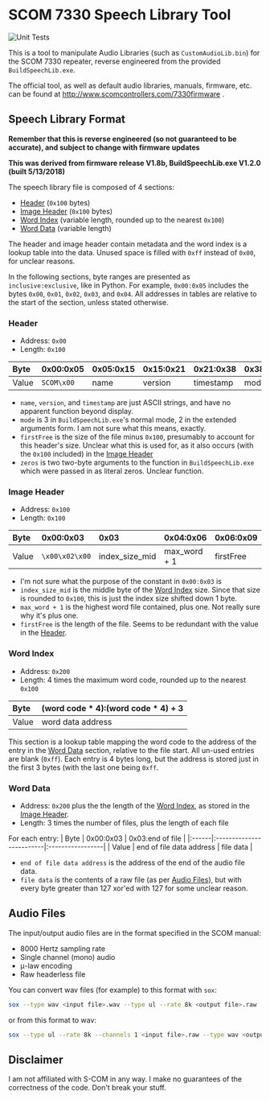 # SCOM 7330 Speech Library Tool

![Unit Tests](https://github.com/ad1217/SCOM7330_SpeechLib_Tool/workflows/Unit%20Tests/badge.svg)

This is a tool to manipulate Audio Libraries (such as
`CustomAudioLib.bin`) for the SCOM 7330 repeater, reverse engineered
from the provided `BuildSpeechLib.exe`.

The official tool, as well as default audio libraries, manuals,
firmware, etc. can be found at
http://www.scomcontrollers.com/7330firmware .

## Speech Library Format

**Remember that this is reverse engineered (so not guaranteed to be
accurate), and subject to change with firmware updates**

**This was derived from firmware release V1.8b,
  BuildSpeechLib.exe V1.2.0 (built 5/13/2018)**

The speech library file is composed of 4 sections:

- [Header](#header) (`0x100` bytes)
- [Image Header](#image-header) (`0x100` bytes)
- [Word Index](#word-index) (variable length, rounded up to the nearest `0x100`)
- [Word Data](#word-data) (variable length)

The header and image header contain metadata and the word index is a
lookup table into the data. Unused space is filled with `0xff` instead
of `0x00`, for unclear reasons.

In the following sections, byte ranges are presented as
`inclusive:exclusive`, like in Python. For example, `0x00:0x05`
includes the bytes `0x00`, `0x01`, `0x02`, `0x03`, and `0x04`. All
addresses in tables are relative to the start of the section, unless
stated otherwise.

### Header

- Address: `0x00`
- Length: `0x100`

| Byte  | 0x00:0x05  | 0x05:0x15 | 0x15:0x21 | 0x21:0x38 | 0x38 | 0x39:0x3c | 0x3c:0x3d | 0x3d:0x100 |
|:------|:-----------|:----------|:----------|:----------|:-----|:----------|:----------|:-----------|
| Value | `SCOM\x00` | name      | version   | timestamp | mode | firstFree | zeros     | (empty)    |

- `name`, `version`, and `timestamp` are just ASCII strings, and have
  no apparent function beyond display.
- `mode` is 3 in `BuildSpeechLib.exe`'s normal mode, 2 in the extended
  arguments form. I am not sure what this means, exactly.
- `firstFree` is the size of the file minus `0x100`, presumably to
  account for this header's size. Unclear what this is used for, as it
  also occurs (with the `0x100` included) in the [Image Header](#image-header)
- `zeros` is two two-byte arguments to the function in
  `BuildSpeechLib.exe` which were passed in as literal zeros. Unclear
  function.

### Image Header

- Address: `0x100`
- Length: `0x100`

| Byte  | 0x00:0x03      | 0x03           | 0x04:0x06    | 0x06:0x09 | 0x09:0x100 |
|:------|:---------------|:---------------|:-------------|:----------|:-----------|
| Value | `\x00\x02\x00` | index_size_mid | max_word + 1 | firstFree | (empty)    |

- I'm not sure what the purpose of the constant in `0x00:0x03` is
- `index_size_mid` is the middle byte of the [Word Index](#word-index)
  size. Since that size is rounded to `0x100`, this is just the index
  size shifted down 1 byte.
- `max_word + 1` is the highest word file contained, plus one.
  Not really sure why it's plus one.
- `firstFree` is the length of the file.
  Seems to be redundant with the value in the [Header](#header).

### Word Index

- Address: `0x200`
- Length: 4 times the maximum word code, rounded up to the nearest `0x100`

| Byte  | (word code * 4):(word code * 4) + 3 |
|:------|:------------------------------------|
| Value | word data address                   |

This section is a lookup table mapping the word code to the address of
the entry in the [Word Data](#word-data) section, relative to the file
start. All un-used entries are blank (`0xff`). Each entry is 4 bytes
long, but the address is stored just in the first 3 bytes (with the
last one being `0xff`.

### Word Data

- Address: `0x200` plus the the length of the [Word Index](#word-index),
  as stored in the [Image Header](#image-header).
- Length: 3 times the number of files, plus the length of each file

For each entry:
| Byte  | 0x00:0x03                | 0x03:end of file |
|:------|:-------------------------|:-----------------|
| Value | end of file data address | file data        |

- `end of file data address` is the address of the end of the audio file data.
- `file data` is the contents of a raw file (as per
  [Audio Files](#audio-files)), but with every byte greater than 127 xor'ed
  with 127 for some unclear reason.


## Audio Files

The input/output audio files are in the format specified in the SCOM manual:

- 8000 Hertz sampling rate
- Single channel (mono) audio
- μ-law encoding
- Raw headerless file

You can convert wav files (for example) to this format with `sox`:

```sh
sox --type wav <input file>.wav --type ul --rate 8k <output file>.raw
```

or from this format to wav:

```sh
sox --type ul --rate 8k --channels 1 <input file>.raw --type wav <output file>.wav
```


## Disclaimer

I am not affiliated with S-COM in any way. I make no guarantees of the
correctness of the code. Don't break your stuff.

